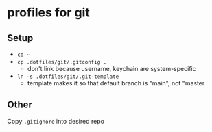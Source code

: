 # profiles for git

## Setup
- `cd ~`
- `cp .dotfiles/git/.gitconfig .`
    - don't link because username, keychain are system-specific
- `ln -s .dotfiles/git/.git-template`
    - template makes it so that default branch is "main", not "master

## Other
Copy `.gitignore` into desired repo
